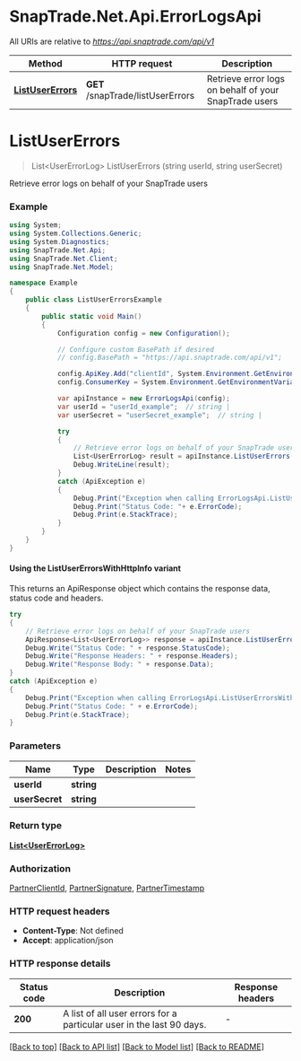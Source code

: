# SnapTrade.Net.Api.ErrorLogsApi

All URIs are relative to *https://api.snaptrade.com/api/v1*

| Method | HTTP request | Description |
|--------|--------------|-------------|
| [**ListUserErrors**](ErrorLogsApi.md#listusererrors) | **GET** /snapTrade/listUserErrors | Retrieve error logs on behalf of your SnapTrade users |

<a name="listusererrors"></a>
# **ListUserErrors**
> List&lt;UserErrorLog&gt; ListUserErrors (string userId, string userSecret)

Retrieve error logs on behalf of your SnapTrade users

### Example
```csharp
using System;
using System.Collections.Generic;
using System.Diagnostics;
using SnapTrade.Net.Api;
using SnapTrade.Net.Client;
using SnapTrade.Net.Model;

namespace Example
{
    public class ListUserErrorsExample
    {
        public static void Main()
        {
            Configuration config = new Configuration();

            // Configure custom BasePath if desired
            // config.BasePath = "https://api.snaptrade.com/api/v1";

            config.ApiKey.Add("clientId", System.Environment.GetEnvironmentVariable("SNAPTRADE_CLIENT_ID"));
            config.ConsumerKey = System.Environment.GetEnvironmentVariable("SNAPTRADE_CONSUMER_KEY");

            var apiInstance = new ErrorLogsApi(config);
            var userId = "userId_example";  // string | 
            var userSecret = "userSecret_example";  // string | 

            try
            {
                // Retrieve error logs on behalf of your SnapTrade users
                List<UserErrorLog> result = apiInstance.ListUserErrors(userId, userSecret);
                Debug.WriteLine(result);
            }
            catch (ApiException e)
            {
                Debug.Print("Exception when calling ErrorLogsApi.ListUserErrors: " + e.Message);
                Debug.Print("Status Code: "+ e.ErrorCode);
                Debug.Print(e.StackTrace);
            }
        }
    }
}
```

#### Using the ListUserErrorsWithHttpInfo variant
This returns an ApiResponse object which contains the response data, status code and headers.

```csharp
try
{
    // Retrieve error logs on behalf of your SnapTrade users
    ApiResponse<List<UserErrorLog>> response = apiInstance.ListUserErrorsWithHttpInfo(userId, userSecret);
    Debug.Write("Status Code: " + response.StatusCode);
    Debug.Write("Response Headers: " + response.Headers);
    Debug.Write("Response Body: " + response.Data);
}
catch (ApiException e)
{
    Debug.Print("Exception when calling ErrorLogsApi.ListUserErrorsWithHttpInfo: " + e.Message);
    Debug.Print("Status Code: " + e.ErrorCode);
    Debug.Print(e.StackTrace);
}
```

### Parameters

| Name | Type | Description | Notes |
|------|------|-------------|-------|
| **userId** | **string** |  |  |
| **userSecret** | **string** |  |  |

### Return type

[**List&lt;UserErrorLog&gt;**](UserErrorLog.md)

### Authorization

[PartnerClientId](../README.md#PartnerClientId), [PartnerSignature](../README.md#PartnerSignature), [PartnerTimestamp](../README.md#PartnerTimestamp)

### HTTP request headers

 - **Content-Type**: Not defined
 - **Accept**: application/json


### HTTP response details
| Status code | Description | Response headers |
|-------------|-------------|------------------|
| **200** | A list of all user errors for a particular user in the last 90 days. |  -  |

[[Back to top]](#) [[Back to API list]](../README.md#documentation-for-api-endpoints) [[Back to Model list]](../README.md#documentation-for-models) [[Back to README]](../README.md)

